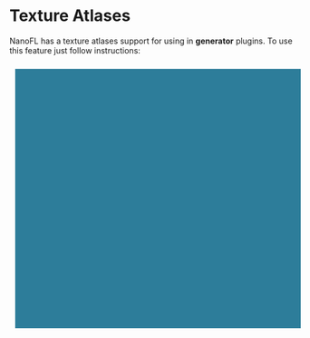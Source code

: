 # Texture Atlases

NanoFL has a texture atlases support for using in **generator** plugins.
To use this feature just follow instructions:
<div align="center"><img src="generate_texture_atlas.gif" style="margin:10px" /></div>

